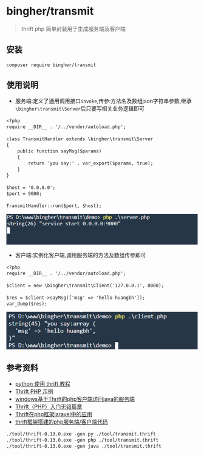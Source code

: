 # bingher/transmit
> thrift php 简单封装用于生成服务端及客户端

## 安装
```
composer require bingher/transmit
```

## 使用说明
- 服务端:定义了通用调用接口`invoke`,传参:方法名及数组json字符串参数,继承`\bingher\transmit\Server`后只要写相关业务逻辑即可
```
<?php
require __DIR__ . '/../vendor/autoload.php';

class TransmitHandler extends \bingher\transmit\Server
{
    public function sayMsg($params)
    {
        return 'you say:' . var_export($params, true);
    }
}

$host = '0.0.0.0';
$port = 9000;

TransmitHandler::run($port, $host);
```
![sever_start](demo/server_start.png)

- 客户端:实例化客户端,调用服务端的方法及数组传参即可
```
<?php
require __DIR__ . '/../vendor/autoload.php';

$client = new \bingher\transmit\Client('127.0.0.1', 8000);

$res = $client->sayMsg(['msg' => 'hello huangbh']);
var_dump($res);
```
![client_request](demo/client_request.png)

## 参考资料
- [python 使用 thrift 教程](https://www.cnblogs.com/shenh/p/10529073.html)
- [Thrift PHP 示例](https://www.jianshu.com/p/2532056dd494)
- [windows基于Thrift的php客户端访问java的服务端](http://www.voidcn.com/article/p-txjzuqkx-bs.html)
- [Thrift（PHP）入门无错篇章](https://www.cnblogs.com/ddcoder/p/7647186.html)
- [Thrift在php框架laravel中的应用](https://libisky.com/post/a34e8b68d4ff)
- [thrift框架搭建的php服务端/客户端代码](https://blog.csdn.net/shi_yi_fei/article/details/62893605)

```
./tool/thrift-0.13.0.exe -gen py ./tool/transmit.thrift
./tool/thrift-0.13.0.exe -gen php ./tool/transmit.thrift
./tool/thrift-0.13.0.exe -gen java ./tool/transmit.thrift
```
